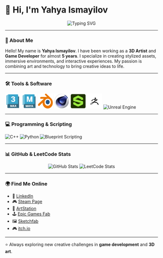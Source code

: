 # 👋 Hi, I'm Yahya Ismayilov

<p align="center">
  <img src="https://readme-typing-svg.herokuapp.com?font=Fira+Code&size=22&pause=1000&color=36BCF7&center=true&vCenter=true&width=650&lines=Welcome+to+my+GitHub+profile!;3D+Artist+%26+Game+Developer;Creating+worlds+through+art+%26+code!+🚀" alt="Typing SVG" />
</p>

---

### 🌌 About Me
Hello! My name is **Yahya Ismayilov**.
I have been working as a **3D Artist** and **Game Developer** for almost **5 years**.
I specialize in creating stylized assets, immersive environments, and interactive experiences.
My passion is combining art and technology to bring creative ideas to life.

---

### 🛠️ Tools & Software
<p align="left">
  <img src="3ds-max-logo-png_seeklogo-482396.png" alt="3ds Max" width="50" height="50"/>
  <img src="e36bdeb-d1a5-5c8a-3cec-efaaa52374f3_course-maya.png" alt="Maya" width="50" height="50"/>
  <img src="Blender_logo_no_text.svg.png" alt="Blender" width="50" height="50"/>
  <img src="C4D_Logo.png" alt="Cinema 4D" width="50" height="50"/>
  <img src="Substancer.png" alt="Substance Painter" width="50" height="50"/>
  <img src="zbrush.png" alt="ZBrush" width="50" height="50"/>
  <img src="https://cdn.simpleicons.org/unrealengine/white" alt="Unreal Engine" width="50" height="50"/>
</p>

---


### 💻 Programming & Scripting
<p align="left">
  <img src="https://cdn.jsdelivr.net/gh/devicons/devicon@latest/icons/cplusplus/cplusplus-original.svg" alt="C++" width="50" height="50"/>
  <img src="https://cdn.jsdelivr.net/gh/devicons/devicon@latest/icons/python/python-original.svg" alt="Python" width="50" height="50"/>
  <img src="https://cdn.simpleicons.org/unrealengine/white" alt="Blueprint Scripting" width="50" height="50"/>
</p>

---

### 📊 GitHub & LeetCode Stats

<p align="center">
  <img src="https://github-readme-stats-chi-kohl-69.vercel.app/api?username=YahyaIsma&show_icons=true&theme=tokyonight" alt="GitHub Stats" height="180"/>
  <img src="https://leetcard.jacoblin.cool/YahyaIsma?theme=dark&font=Fira%20Code&ext=activity" alt="LeetCode Stats" height="180"/>
</p>

---

### 🌍 Find Me Online
- 🔗 [LinkedIn](https://www.linkedin.com/in/yehya-ismayilov/)
- 🎮 [Steam Page](https://store.steampowered.com/curator/45575538)
- 🎨 [ArtStation](https://www.artstation.com/darknight_studyo/store?tab=digital_product)
- 🕹️ [Epic Games Fab](https://www.fab.com/tr/sellers/DarkNight%20studio)
- 🖼️ [Sketchfab](https://sketchfab.com/ismayilovyehya.yi)
- 🎮 [itch.io](https://darknightstudio.itch.io/)

---

⭐ Always exploring new creative challenges in **game development** and **3D art**.

